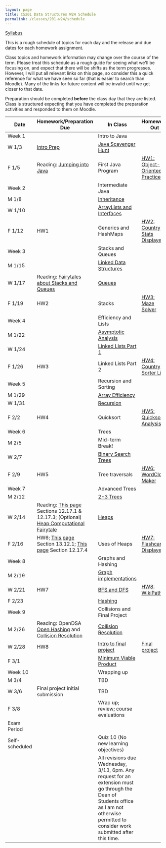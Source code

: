 ```yaml
---
layout: page
title: CS201 Data Structures W24 Schedule
permalink: /classes/201-w24/schedule
---
```


[Syllabus](syllabus)

This is a rough schedule of topics for each day and the release and due dates for each homework assignment.

Class topics and homework information may change over the course of the term. Please treat this schedule as a rough guide for seeing what we'll be focusing on, and expect that there will be shifts as the term progresses. However, I will put all relevant links on this page, so consider this a quick reference for what we have seen so far (that is easier to search than Moodle). Many of the links for future content will be invalid until we get closer to that date.

Preparation should be completed **before** the class day that they are listed. Class is structured expecting that you have completed the preparation activities and responded to them on Moodle.

| Date	| Homework/Preparation Due	| In Class |	Homework Out |
| ------- | --------------- | ------------- | -------------- |
| Week 1 | | Intro to Java | |
| W 1/3| [Intro Prep](intro-prep) | [Java Scavenger Hunt](java_scavenger)| |
| F 1/5 | Reading: [Jumping into Java](jumping_java) | First Java Program |	[HW1: Object-Oriented Practice](hw1-oop-practice) |
| Week 2 | | Intermediate Java | |
| M 1/8 |	| [Inheritance](inheritance-activity) |	 |
| W 1/10 | 	|	[ArrayLists and Interfaces](interface-lab)	| |
| F 1/12 | HW1 |		Generics and HashMaps	| [HW2: Country Stats Displayer](hw2)|
| Week 3 | | Stacks and Queues | |
| M 1/15 | | [Linked Data Structures](linked-structures)	| |
| W 1/17 | Reading: [Fairytales about Stacks and Queues](http://computationaltales.blogspot.com/2011/04/stacks-queues-priority-queues-and.html)  |	[Queues](queues) |  |
| F 1/19 | HW2 |		Stacks	| [HW3: Maze Solver](hw3) |
| Week 4 | | Efficiency and Lists | |
| M 1/22 | |	[Asymptotic Analysis](analysis-activity)	| |
| W 1/24 | | [Linked Lists Part 1](linked-list)	|  |
| F 1/26 | HW3 |	Linked Lists Part 2	| [HW4: Country Sorter List](hw4)|
| Week 5 | | Recursion and Sorting | |
| M 1/29 | |	[Array Efficiency](array-efficiency) | |
| W 1/31 |		| [Recursion](recursion)	|  |
| F 2/2 | HW4|	Quicksort	| [HW5: Quicksort Analysis](hw5) |
| Week 6 | | Trees | |
| M 2/5	| |	Mid-term Break!	| |
| W 2/7 |  |	[Binary Search Trees](BST-lab)| |
| F 2/9 | HW5| Tree traversals	| [HW6: WordCloud Maker](hw6) |
| Week 7 | | Advanced Trees | |
| M 2/12 | |		[2-3 Trees](two-three-tree)	| |
| W 2/14 | Reading: [This page](https://opendsa-server.cs.vt.edu/ODSA/Books/Everything/html/Heaps.html) Sections 12.17.1 & 12.17.3; (Optional) [Heap Computational Fairytale](http://computationaltales.blogspot.com/2011/04/president-of-heap.html)|	[Heaps](heap)		 | |
| F 2/16 |	HW6; [This page](https://opendsa-server.cs.vt.edu/ODSA/Books/Everything/html/Heapsort.html) Section 13.12.1; [This page](https://opendsa-server.cs.vt.edu/ODSA/Books/Everything/html/Heaps.html) Section 12.17.4 |	Uses of Heaps	| [HW7: Flashcard Displayer](hw7) |
| Week 8 | | Graphs and Hashing | |
| M 2/19 |  |		[Graph implementations](graphs)	| |
| W 2/21 | HW7 |[BFS and DFS](traversal-analysis)		 | [HW8: WikiPaths](hw8) |	
| F 2/23 | 	|  [Hashing](hashing) |	 |
| Week 9 | | Collisions and Final Project | |
| M 2/26 | Reading: OpenDSA [Open Hashing](https://opendsa-server.cs.vt.edu/ODSA/Books/Everything/html/OpenHash.html) and [Collision Resolution](https://opendsa-server.cs.vt.edu/ODSA/Books/Everything/html/HashCSimple.html)|		[Collision Resolution](collisionresolution)	| |	
| W 2/28 |  HW8 |	[Intro to final project](project-intro) |[Final project](final-project) |
| F 3/1 |  |[Minimum Viable Product](project-checkin)	 |	 |
| Week 10 | | Wrapping up | |
| M 3/4	| | TBD  | |
| W 3/6 | Final project initial submission | TBD | |
| F 3/8 |  | Wrap up; review; course evaluations	| |
| Exam Period | | | |
| Self-scheduled | | Quiz 10 (No new learning objectives) | |
| | | All revisions due Wednesday, 3/13, 6pm. Any request for an extension must go through the Dean of Students office as I am not otherwise permitted to consider work submitted after this time. | |